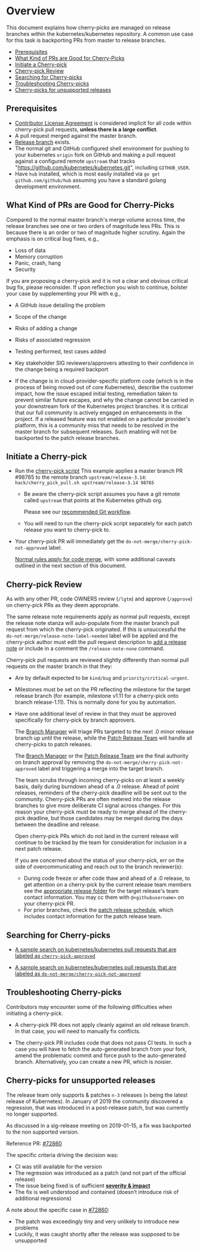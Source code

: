 # Overview

This document explains how cherry-picks are managed on release branches within
the kubernetes/kubernetes repository.
A common use case for this task is backporting PRs from master to release
branches.

- [Prerequisites](#prerequisites)
- [What Kind of PRs are Good for Cherry-Picks](#what-kind-of-prs-are-good-for-cherry-picks)
- [Initiate a Cherry-pick](#initiate-a-cherry-pick)
- [Cherry-pick Review](#cherry-pick-review)
- [Searching for Cherry-picks](#searching-for-cherry-picks)
- [Troubleshooting Cherry-picks](#troubleshooting-cherry-picks)
- [Cherry-picks for unsupported releases](#cherry-picks-for-unsupported-releases)

## Prerequisites

- [Contributor License Agreement](http://git.k8s.io/community/CLA.md) is
   considered implicit for all code within cherry-pick pull requests,
   **unless there is a large conflict**.
- A pull request merged against the master branch.
- [Release branch](https://git.k8s.io/release/docs/branching.md) exists.
- The normal git and GitHub configured shell environment for pushing to your
   kubernetes `origin` fork on GitHub and making a pull request against a
   configured remote `upstream` that tracks
   "https://github.com/kubernetes/kubernetes.git", including `GITHUB_USER`.
- Have `hub` installed, which is most easily installed via `go get
   github.com/github/hub` assuming you have a standard golang development
   environment.

## What Kind of PRs are Good for Cherry-Picks

Compared to the normal master branch's merge volume across time,
the release branches see one or two orders of magnitude less PRs.
This is because there is an order or two of magnitude higher scrutiny.
Again the emphasis is on critical bug fixes, e.g.,

- Loss of data
- Memory corruption
- Panic, crash, hang
- Security

If you are proposing a cherry-pick and it is not a clear and obvious
critical bug fix, please reconsider.  If upon reflection you wish to
continue, bolster your case by supplementing your PR with e.g.,

- A GitHub issue detailing the problem

- Scope of the change

- Risks of adding a change

- Risks of associated regression

- Testing performed, test cases added

- Key stakeholder SIG reviewers/approvers attesting to their confidence in the
  change being a required backport

- If the change is in cloud-provider-specific platform code (which is in the
  process of being moved out of core Kubernetes), describe the customer impact,
  how the issue escaped initial testing, remediation taken to prevent similar
  future escapes, and why the change cannot be carried in your downstream
  fork of the Kubernetes project branches.  It is critical that our full
  community is actively engaged on enhancements in the project.  If a
  released feature was not enabled on a particular provider's platform, this
  is a community miss that needs to be resolved in the master branch for
  subsequent releases.  Such enabling will not be backported to the patch
  release branches.

## Initiate a Cherry-pick

- Run the [cherry-pick script](https://git.k8s.io/kubernetes/hack/cherry_pick_pull.sh)
  This example applies a master branch PR #98765 to the remote branch
  `upstream/release-3.14`: `hack/cherry_pick_pull.sh upstream/release-3.14
  98765`

  - Be aware the cherry-pick script assumes you have a git remote called
    `upstream` that points at the Kubernetes github org.

    Please see our [recommended Git workflow](https://git.k8s.io/community/contributors/guide/github-workflow.md#workflow).

  - You will need to run the cherry-pick script separately for each patch
    release you want to cherry-pick to.

- Your cherry-pick PR will immediately get the
  `do-not-merge/cherry-pick-not-approved` label.

  [Normal rules apply for code merge](https://github.com/kubernetes/community/blob/master/contributors/devel/sig-release/release.md#tldr),
  with some additional caveats outlined in the next section of this document.

## Cherry-pick Review

As with any other PR, code OWNERS review (`/lgtm`) and approve (`/approve`) on
cherry-pick PRs as they deem appropriate.

The same release note requirements apply as normal pull requests,
except the release note stanza will auto-populate from the master
branch pull request from which the cherry-pick originated.  If this
is unsuccessful the `do-not-merge/release-note-label-needed` label
will be applied and the cherry-pick author must edit the pull request
description to [add a release note](https://git.k8s.io/community/contributors/guide/release-notes.md)
or include in a comment the `/release-note-none` command.

Cherry-pick pull requests are reviewed slightly differently than normal
pull requests on the master branch in that they:

- Are by default expected to be `kind/bug` and `priority/critical-urgent`.

- Milestones must be set on the PR reflecting the milestone for the target
  release branch (for example, milestone v1.11 for a cherry-pick onto branch
  release-1.11). This is normally done for you by automation.

- Have one additional level of review in that they must be approved
  specifically for cherry-pick by branch approvers.

  The [Branch Manager](https://git.k8s.io/sig-release/release-team/role-handbooks/branch-manager)
  will triage PRs targeted to the next .0 minor release branch up until the
  release, while the [Patch Release Team](https://git.k8s.io/sig-release/release-team/role-handbooks/patch-release-manager)
  will handle all cherry-picks to patch releases.

  The [Branch Manager](https://git.k8s.io/sig-release/release-team/role-handbooks/branch-manager)
  or the [Patch Release Team](https://git.k8s.io/sig-release/release-team/role-handbooks/patch-release-manager)
  are the final authority on branch approval by removing the
  `do-not-merge/cherry-pick-not-approved` label and triggering a merge into the
  target branch.

  The team scrubs through incoming cherry-picks on at least a weekly basis,
  daily during burndown ahead of a .0 release. Ahead of point releases,
  reminders of the cherry-pick deadline will be sent out to the community.
  Cherry-pick PRs are often metered into the release branches to give more
  deliberate CI signal across changes. For this reason your cherry-pick must be
  ready to merge ahead of the cherry-pick deadline, but those candidates may be
  merged during the days between the deadline and release.

  Open cherry-pick PRs which do not land in the current release will
  continue to be tracked by the team for consideration for inclusion in a next
  patch release.

  If you are concerned about the status of your cherry-pick, err on the
  side of overcommunicating and reach out to the branch reviewer(s):

  - During code freeze or after code thaw and ahead of a .0 release, to get
    attention on a cherry-pick by the current release team members see the
    [appropriate release folder](https://git.k8s.io/sig-release/releases) for
    the target release's team contact information. You may cc them with
    `@<githubusername>` on your cherry-pick PR.
  - For prior branches, check the [patch release schedule](https://git.k8s.io/sig-release/releases/patch-releases.md),
    which includes contact information for the patch release team.

## Searching for Cherry-picks

- [A sample search on kubernetes/kubernetes pull requests that are labeled as `cherry-pick-approved`](https://github.com/kubernetes/kubernetes/pulls?q=is%3Aopen+is%3Apr+label%3Acherry-pick-approved)

- [A sample search on kubernetes/kubernetes pull requests that are labeled as `do-not-merge/cherry-pick-not-approved`](https://github.com/kubernetes/kubernetes/pulls?q=is%3Aopen+is%3Apr+label%3Ado-not-merge%2Fcherry-pick-not-approved)

## Troubleshooting Cherry-picks

Contributors may encounter some of the following difficulties when initiating a
cherry-pick.

- A cherry-pick PR does not apply cleanly against an old release branch. In
  that case, you will need to manually fix conflicts.

- The cherry-pick PR includes code that does not pass CI tests. In such a case
  you will have to fetch the auto-generated branch from your fork, amend the
  problematic commit and force push to the auto-generated branch.
  Alternatively, you can create a new PR, which is noisier.

## Cherry-picks for unsupported releases

The release team only supports & patches `n-3` releases (`n` being the latest
release of Kubernetes). In January of 2019 the community discovered a
regression, that was introduced in a post-release patch, but was currently no
longer supported.

As discussed in a sig-release meeting on 2019-01-15, a fix was backported to
the non supported version.

Reference PR: [#72860](https://github.com/kubernetes/kubernetes/pull/72860#issuecomment-454072746)

The specific criteria driving the decision was:

- CI was still available for the version
- The regression was introduced as a patch (and not part of the official
  release)
- The issue being fixed is of sufficient **[severity & impact](#what-kind-of-prs-are-good-for-cherry-picks)**
- The fix is well understood and contained (doesn’t introduce risk of
  additional regressions)

A note about the specific case in [#72860](https://github.com/kubernetes/kubernetes/pull/72860#issuecomment-454072746):

- The patch was exceedingly tiny and very unlikely to introduce new problems
- Luckily, it was caught shortly after the release was supposed to be
  unsupported
